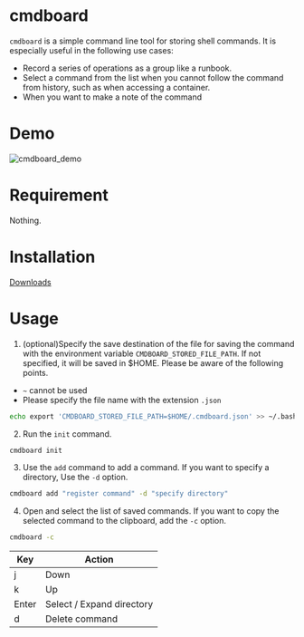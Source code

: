 # cmdboard

`cmdboard` is a simple command line tool for storing shell commands. 
It is especially useful in the following use cases:
- Record a series of operations as a group like a runbook.
- Select a command from the list when you cannot follow the command from history, such as when accessing a container.
- When you want to make a note of the command

# Demo
![cmdboard_demo](https://user-images.githubusercontent.com/33982301/147541938-7965d784-9dec-4cdb-a823-00f143456c3b.gif)

# Requirement
Nothing.

# Installation
[Downloads](https://github.com/pharuq/cmdboard/releases)

# Usage
1. (optional)Specify the save destination of the file for saving the command with the environment variable `CMDBOARD_STORED_FILE_PATH`. If not specified, it will be saved in $HOME.
Please be aware of the following points.
- `~` cannot be used
- Please specify the file name with the extension `.json`

```sh
echo export 'CMDBOARD_STORED_FILE_PATH=$HOME/.cmdboard.json' >> ~/.bashrc
```

2. Run the `init` command.

```sh
cmdboard init
```

3. Use the `add` command to add a command.
If you want to specify a directory, Use the `-d` option.

```sh
cmdboard add "register command" -d "specify directory"
```

4. Open and select the list of saved commands.
If you want to copy the selected command to the clipboard, add the `-c` option.

```sh
cmdboard -c
```

|  Key   |  Action  |
| ----   | ---- |
|  j     |  Down  |
|  k     |  Up  |
|  Enter | Select / Expand directory |
|  d     | Delete command |
